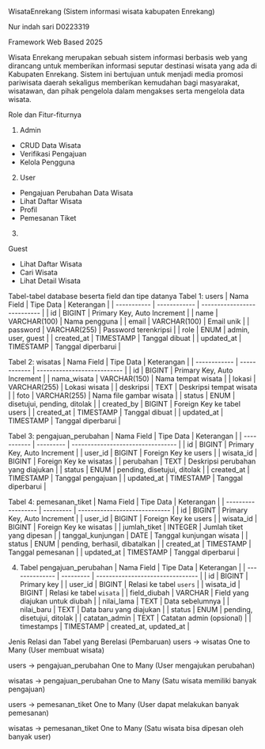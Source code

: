 <!-- <p align="center"><a href="https://laravel.com" target="_blank"><img src="https://raw.githubusercontent.com/laravel/art/master/logo-lockup/5%20SVG/2%20CMYK/1%20Full%20Color/laravel-logolockup-cmyk-red.svg" width="400" alt="Laravel Logo"></a></p>

<p align="center">
<a href="https://github.com/laravel/framework/actions"><img src="https://github.com/laravel/framework/workflows/tests/badge.svg" alt="Build Status"></a>
<a href="https://packagist.org/packages/laravel/framework"><img src="https://img.shields.io/packagist/dt/laravel/framework" alt="Total Downloads"></a>
<a href="https://packagist.org/packages/laravel/framework"><img src="https://img.shields.io/packagist/v/laravel/framework" alt="Latest Stable Version"></a>
<a href="https://packagist.org/packages/laravel/framework"><img src="https://img.shields.io/packagist/l/laravel/framework" alt="License"></a>
</p>

## About Laravel

Laravel is a web application framework with expressive, elegant syntax. We believe development must be an enjoyable and creative experience to be truly fulfilling. Laravel takes the pain out of development by easing common tasks used in many web projects, such as:

- [Simple, fast routing engine](https://laravel.com/docs/routing).
- [Powerful dependency injection container](https://laravel.com/docs/container).
- Multiple back-ends for [session](https://laravel.com/docs/session) and [cache](https://laravel.com/docs/cache) storage.
- Expressive, intuitive [database ORM](https://laravel.com/docs/eloquent).
- Database agnostic [schema migrations](https://laravel.com/docs/migrations).
- [Robust background job processing](https://laravel.com/docs/queues).
- [Real-time event broadcasting](https://laravel.com/docs/broadcasting).

Laravel is accessible, powerful, and provides tools required for large, robust applications.

## Learning Laravel

Laravel has the most extensive and thorough [documentation](https://laravel.com/docs) and video tutorial library of all modern web application frameworks, making it a breeze to get started with the framework.

You may also try the [Laravel Bootcamp](https://bootcamp.laravel.com), where you will be guided through building a modern Laravel application from scratch.

If you don't feel like reading, [Laracasts](https://laracasts.com) can help. Laracasts contains thousands of video tutorials on a range of topics including Laravel, modern PHP, unit testing, and JavaScript. Boost your skills by digging into our comprehensive video library.

## Laravel Sponsors

We would like to extend our thanks to the following sponsors for funding Laravel development. If you are interested in becoming a sponsor, please visit the [Laravel Partners program](https://partners.laravel.com).

### Premium Partners

- **[Vehikl](https://vehikl.com/)**
- **[Tighten Co.](https://tighten.co)**
- **[Kirschbaum Development Group](https://kirschbaumdevelopment.com)**
- **[64 Robots](https://64robots.com)**
- **[Curotec](https://www.curotec.com/services/technologies/laravel/)**
- **[DevSquad](https://devsquad.com/hire-laravel-developers)**
- **[Redberry](https://redberry.international/laravel-development/)**
- **[Active Logic](https://activelogic.com)**

## Contributing

Thank you for considering contributing to the Laravel framework! The contribution guide can be found in the [Laravel documentation](https://laravel.com/docs/contributions).

## Code of Conduct

In order to ensure that the Laravel community is welcoming to all, please review and abide by the [Code of Conduct](https://laravel.com/docs/contributions#code-of-conduct).

## Security Vulnerabilities

If you discover a security vulnerability within Laravel, please send an e-mail to Taylor Otwell via [taylor@laravel.com](mailto:taylor@laravel.com). All security vulnerabilities will be promptly addressed.

## License

The Laravel framework is open-sourced software licensed under the [MIT license](https://opensource.org/licenses/MIT). -->

WisataEnrekang
(Sistem informasi wisata kabupaten Enrekang)






Nur indah sari
D0223319

Framework Web Based
2025



Wisata Enrekang merupakan sebuah sistem informasi berbasis web yang dirancang untuk memberikan informasi seputar destinasi wisata yang ada di Kabupaten Enrekang. Sistem ini bertujuan untuk menjadi media promosi pariwisata daerah sekaligus memberikan kemudahan bagi masyarakat, wisatawan, dan pihak pengelola dalam mengakses serta mengelola data wisata.




Role dan Fitur-fiturnya
1. Admin	
- CRUD Data Wisata
- Verifikasi Pengajuan
- Kelola Pengguna
2. User	
- Pengajuan Perubahan Data Wisata
- Lihat Daftar Wisata
- Profil
- Pemesanan Tiket
3. 
Guest	
- Lihat Daftar Wisata
- Cari Wisata
- Lihat Detail Wisata

Tabel-tabel database beserta field dan tipe datanya
Tabel 1: users
| Nama Field  | Tipe Data    | Keterangan                  |
| ----------- | ------------ | --------------------------- |
| id          | BIGINT       | Primary Key, Auto Increment |
| name        | VARCHAR(100) | Nama pengguna               |
| email       | VARCHAR(100) | Email unik                  |
| password    | VARCHAR(255) | Password terenkripsi        |
| role        | ENUM         | admin, user, guest          |
| created\_at | TIMESTAMP    | Tanggal dibuat              |
| updated\_at | TIMESTAMP    | Tanggal diperbarui          |

Tabel 2: wisatas
| Nama Field   | Tipe Data    | Keterangan                  |
| ------------ | ------------ | --------------------------- |
| id           | BIGINT       | Primary Key, Auto Increment |
| nama\_wisata | VARCHAR(150) | Nama tempat wisata          |
| lokasi       | VARCHAR(255) | Lokasi wisata               |
| deskripsi    | TEXT         | Deskripsi tempat wisata     |
| foto         | VARCHAR(255) | Nama file gambar wisata     |
| status       | ENUM         | disetujui, pending, ditolak |
| created\_by  | BIGINT       | Foreign Key ke tabel users  |
| created\_at  | TIMESTAMP    | Tanggal dibuat              |
| updated\_at  | TIMESTAMP    | Tanggal diperbarui          |


Tabel 3: pengajuan_perubahan
| Nama Field  | Tipe Data | Keterangan                        |
| ----------- | --------- | --------------------------------- |
| id          | BIGINT    | Primary Key, Auto Increment       |
| user\_id    | BIGINT    | Foreign Key ke users              |
| wisata\_id  | BIGINT    | Foreign Key ke wisatas            |
| perubahan   | TEXT      | Deskripsi perubahan yang diajukan |
| status      | ENUM      | pending, disetujui, ditolak       |
| created\_at | TIMESTAMP | Tanggal pengajuan                 |
| updated\_at | TIMESTAMP | Tanggal diperbarui                |


Tabel 4: pemesanan_tiket
| Nama Field         | Tipe Data | Keterangan                    |
| ------------------ | --------- | ----------------------------- |
| id                 | BIGINT    | Primary Key, Auto Increment   |
| user\_id           | BIGINT    | Foreign Key ke users          |
| wisata\_id         | BIGINT    | Foreign Key ke wisatas        |
| jumlah\_tiket      | INTEGER   | Jumlah tiket yang dipesan     |
| tanggal\_kunjungan | DATE      | Tanggal kunjungan wisata      |
| status             | ENUM      | pending, berhasil, dibatalkan |
| created\_at        | TIMESTAMP | Tanggal pemesanan             |
| updated\_at        | TIMESTAMP | Tanggal diperbarui            |



4. Tabel pengajuan_perubahan
| Nama Field     | Tipe Data | Keterangan                       |
| -------------- | --------- | -------------------------------- |
| id             | BIGINT    | Primary key                      |
| user\_id       | BIGINT    | Relasi ke tabel `users`          |
| wisata\_id     | BIGINT    | Relasi ke tabel `wisata`         |
| field\_diubah  | VARCHAR   | Field yang diajukan untuk diubah |
| nilai\_lama    | TEXT      | Data sebelumnya                  |
| nilai\_baru    | TEXT      | Data baru yang diajukan          |
| status         | ENUM      | pending, disetujui, ditolak      |
| catatan\_admin | TEXT      | Catatan admin (opsional)         |
| timestamps     | TIMESTAMP | created\_at, updated\_at         |


Jenis Relasi dan Tabel yang Berelasi (Pembaruan)
users → wisatas
One to Many (User membuat wisata)

users → pengajuan_perubahan
One to Many (User mengajukan perubahan)

wisatas → pengajuan_perubahan
One to Many (Satu wisata memiliki banyak pengajuan)

users → pemesanan_tiket
One to Many (User dapat melakukan banyak pemesanan)

wisatas → pemesanan_tiket
One to Many (Satu wisata bisa dipesan oleh banyak user)

